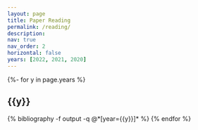 ```yaml
---
layout: page
title: Paper Reading
permalink: /reading/
description: 
nav: true
nav_order: 2
horizontal: false
years: [2022, 2021, 2020]
---
```



<div class="publications">
<!-- pages/projects.md -->
{%- for y in page.years %}
<h2 class="year">{{y}}</h2>
  {% bibliography -f output -q @*[year={{y}}]* %}
{% endfor %}

</div>
